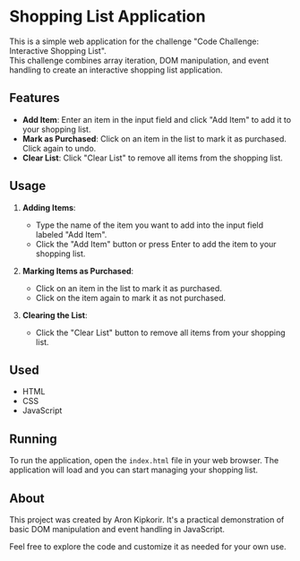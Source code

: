 
# Shopping List Application

This is a simple web application for the challenge "Code Challenge: Interactive Shopping List". <br>
This challenge combines array iteration, DOM manipulation, and event handling to create an interactive shopping list application.
## Features

- **Add Item**: Enter an item in the input field and click "Add Item" to add it to your shopping list.
- **Mark as Purchased**: Click on an item in the list to mark it as purchased. Click again to undo.
- **Clear List**: Click "Clear List" to remove all items from the shopping list.

## Usage

1. **Adding Items**:
   - Type the name of the item you want to add into the input field labeled "Add Item".
   - Click the "Add Item" button or press Enter to add the item to your shopping list.

2. **Marking Items as Purchased**:
   - Click on an item in the list to mark it as purchased.
   - Click on the item again to mark it as not purchased.

3. **Clearing the List**:
   - Click the "Clear List" button to remove all items from your shopping list.

## Used

- HTML
- CSS
- JavaScript

## Running

To run the application, open the `index.html` file in your web browser. The application will load and you can start managing your shopping list.

## About

This project was created by Aron Kipkorir. It's a practical demonstration of basic DOM manipulation and event handling in JavaScript.

Feel free to explore the code and customize it as needed for your own use.